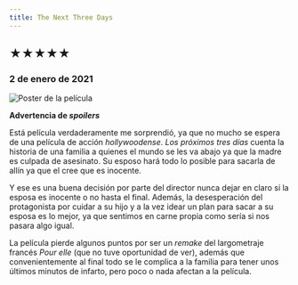 ```yaml
---
title: The Next Three Days
---
```


## &starf;&starf;&starf;&starf;&starf;

### 2 de enero de 2021

![](../img/the_next_three_days.jpg "Poster de la película")

**Advertencia de *spoilers***

Está película verdaderamente me sorprendió, ya que no mucho se espera de una película de acción *hollywoodense*.
*Los próximos tres días* cuenta la historia de una familia a quienes el mundo se les va abajo ya que la madre es culpada de asesinato.
Su esposo hará todo lo posible para sacarla de allín ya que el cree que es inocente.

Y ese es una buena decisión por parte del director nunca dejar en claro si la esposa es inocente o no hasta el final.
Además, la desesperación del protagonista por cuidar a su hijo y a la vez idear un plan para sacar a su esposa es lo mejor, ya que sentimos en carne propia como sería si nos pasara algo igual.

La película pierde algunos puntos por ser un *remake* del largometraje francés *Pour elle* (que no tuve oportunidad de ver), además que convenientemente al final todo se le complica a la familia para tener unos últimos minutos de infarto, pero poco o nada afectan a la película.

